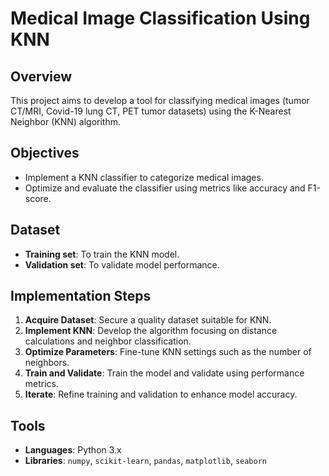 # Medical Image Classification Using KNN

## Overview
This project aims to develop a tool for classifying medical images (tumor CT/MRI, Covid-19 lung CT, PET tumor datasets) using the K-Nearest Neighbor (KNN) algorithm.

## Objectives
- Implement a KNN classifier to categorize medical images.
- Optimize and evaluate the classifier using metrics like accuracy and F1-score.

## Dataset
- **Training set**: To train the KNN model.
- **Validation set**: To validate model performance.

## Implementation Steps
1. **Acquire Dataset**: Secure a quality dataset suitable for KNN.
2. **Implement KNN**: Develop the algorithm focusing on distance calculations and neighbor classification.
3. **Optimize Parameters**: Fine-tune KNN settings such as the number of neighbors.
4. **Train and Validate**: Train the model and validate using performance metrics.
5. **Iterate**: Refine training and validation to enhance model accuracy.

## Tools
- **Languages**: Python 3.x
- **Libraries**: `numpy`, `scikit-learn`, `pandas`, `matplotlib`, `seaborn`
